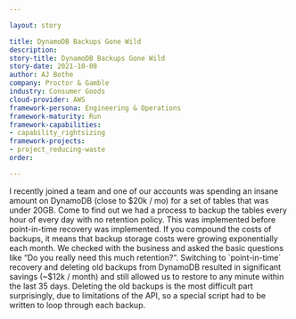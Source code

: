 ```yaml
---

layout: story

title: DynamoDB Backups Gone Wild
description:
story-title: DynamoDB Backups Gone Wild
story-date: 2021-10-08
author: AJ Bothe
company: Proctor & Gamble
industry: Consumer Goods
cloud-provider: AWS
framework-persona: Engineering & Operations
framework-maturity: Run
framework-capabilities:
- capability_rightsizing
framework-projects:
- project_reducing-waste
order:

---
```


I recently joined a team and one of our accounts was spending an insane amount on DynamoDB (close to $20k / mo) for a set of tables that was under 20GB. Come to find out we had a process to backup the tables every hour of every day with no retention policy. This was implemented before point-in-time recovery was implemented. If you compound the costs of backups, it means that backup storage costs were growing exponentially each month. We checked with the business and asked the basic questions like “Do you really need this much retention?”. Switching to `point-in-time` recovery and deleting old backups from DynamoDB resulted in significant savings (~$12k / month) and still allowed us to restore to any minute within the last 35 days. Deleting the old backups is the most difficult part surprisingly, due to limitations of the API, so a special script had to be written to loop through each backup.
